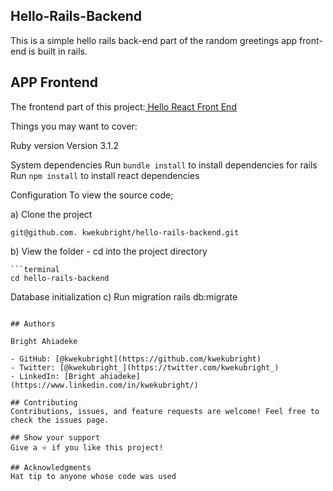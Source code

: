 ## Hello-Rails-Backend

This is a simple hello rails back-end part of the random greetings app front-end is built in rails.

## APP Frontend

The frontend part of this project:[ Hello React Front End](https://github.com/kwekubright/hello-rails-react-frontend)

Things you may want to cover:

Ruby version Version 3.1.2

System dependencies Run `bundle install` to install dependencies for rails Run `npm install` to install react dependencies

Configuration To view the source code;

a) Clone the project

```terminal
git@github.com. kwekubright/hello-rails-backend.git
```

b) View the folder - cd into the project directory

    ```terminal
    cd hello-rails-backend

Database initialization c) Run migration rails db:migrate

```

## Authors

Bright Ahiadeke

- GitHub: [@kwekubright](https://github.com/kwekubright)
- Twitter: [@kwekubright_](https://twitter.com/kwekubright_)
- LinkedIn: [Bright ahiadeke](https://www.linkedin.com/in/kwekubright/)

## Contributing
Contributions, issues, and feature requests are welcome! Feel free to check the issues page.

## Show your support
Give a ⭐️ if you like this project!

## Acknowledgments
Hat tip to anyone whose code was used
```
